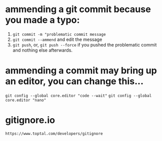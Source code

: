 # ammending a git commit because you made a typo:
1. `git commit -m "problematic commit message`
2. `git commit --ammend` and edit the message
3. `git push`, or, `git push --force` if you pushed the problematic commit and nothing else afterwards.

# ammending a commit may bring up an editor, you can change this...
`git config --global core.editor "code --wait"`
`git config --global core.editor "nano"`

# gitignore.io
`https://www.toptal.com/developers/gitignore`
